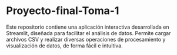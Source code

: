# Proyecto-final-Toma-1
Este repositorio contiene una aplicación interactiva desarrollada en Streamlit, diseñada para facilitar el análisis de datos. Permite cargar archivos CSV y realizar diversas operaciones de procesamiento y visualización de datos, de forma fácil e intuitiva. 

